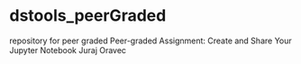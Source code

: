 # dstools_peerGraded
repository for peer graded Peer-graded Assignment: Create and Share Your Jupyter Notebook
Juraj Oravec
